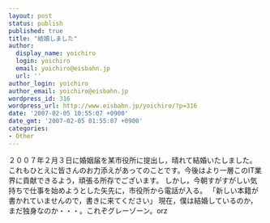 ```yaml
---
layout: post
status: publish
published: true
title: "結婚しました"
author:
  display_name: yoichiro
  login: yoichiro
  email: yoichiro@eisbahn.jp
  url: ''
author_login: yoichiro
author_email: yoichiro@eisbahn.jp
wordpress_id: 316
wordpress_url: http://www.eisbahn.jp/yoichiro/?p=316
date: '2007-02-05 10:55:07 +0900'
date_gmt: '2007-02-05 01:55:07 +0900'
categories:
- Other
---
```


２００７年２月３日に婚姻届を某市役所に提出し，晴れて結婚いたしました。
これもひとえに皆さんのお力添えがあってのことです。今後はより一層このIT業界に貢献できるよう，頑張る所存でございます。
しかし，今朝すがすがしい気持ちで仕事を始めようとした矢先に，市役所から電話が入る。
「新しい本籍が書かれていませんので，書きに来てください」
現在，僕は結婚しているのか，まだ独身なのか・・・。これぞグレーゾーン。orz
